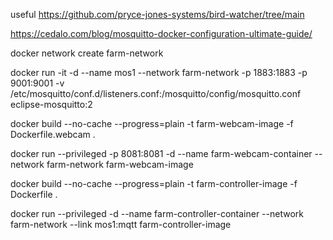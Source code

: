 useful 
https://github.com/pryce-jones-systems/bird-watcher/tree/main

https://cedalo.com/blog/mosquitto-docker-configuration-ultimate-guide/

docker network create farm-network

docker run -it -d --name mos1 --network farm-network -p 1883:1883 -p 9001:9001 -v /etc/mosquitto/conf.d/listeners.conf:/mosquitto/config/mosquitto.conf eclipse-mosquitto:2

docker build --no-cache --progress=plain -t farm-webcam-image -f Dockerfile.webcam .

docker run --privileged -p 8081:8081 -d --name farm-webcam-container --network farm-network farm-webcam-image

docker build --no-cache --progress=plain -t farm-controller-image -f Dockerfile .

docker run --privileged -d --name farm-controller-container --network farm-network --link mos1:mqtt farm-controller-image

